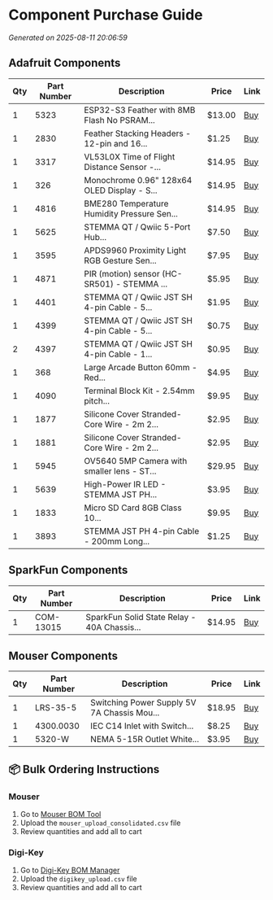 # Component Purchase Guide
*Generated on 2025-08-11 20:06:59*

## Adafruit Components
| Qty | Part Number | Description | Price | Link |
|-----|------------|-------------|-------|------|
| 1 | 5323 | ESP32-S3 Feather with 8MB Flash No PSRAM... | $13.00 | [Buy](https://www.adafruit.com/product/5323) |
| 1 | 2830 | Feather Stacking Headers - 12-pin and 16... | $1.25 | [Buy](https://www.adafruit.com/product/2830) |
| 1 | 3317 | VL53L0X Time of Flight Distance Sensor -... | $14.95 | [Buy](https://www.adafruit.com/product/3317) |
| 1 | 326 | Monochrome 0.96" 128x64 OLED Display - S... | $14.95 | [Buy](https://www.adafruit.com/product/326) |
| 1 | 4816 | BME280 Temperature Humidity Pressure Sen... | $14.95 | [Buy](https://www.adafruit.com/product/4816) |
| 1 | 5625 | STEMMA QT / Qwiic 5-Port Hub... | $7.50 | [Buy](https://www.adafruit.com/product/5625) |
| 1 | 3595 | APDS9960 Proximity Light RGB Gesture Sen... | $7.95 | [Buy](https://www.adafruit.com/product/3595) |
| 1 | 4871 | PIR (motion) sensor (HC-SR501) - STEMMA ... | $5.95 | [Buy](https://www.adafruit.com/product/4871) |
| 1 | 4401 | STEMMA QT / Qwiic JST SH 4-pin Cable - 5... | $1.95 | [Buy](https://www.adafruit.com/product/4401) |
| 1 | 4399 | STEMMA QT / Qwiic JST SH 4-pin Cable - 5... | $0.75 | [Buy](https://www.adafruit.com/product/4399) |
| 2 | 4397 | STEMMA QT / Qwiic JST SH 4-pin Cable - 1... | $0.95 | [Buy](https://www.adafruit.com/product/4397) |
| 1 | 368 | Large Arcade Button 60mm - Red... | $4.95 | [Buy](https://www.adafruit.com/product/368) |
| 1 | 4090 | Terminal Block Kit - 2.54mm pitch... | $9.95 | [Buy](https://www.adafruit.com/product/4090) |
| 1 | 1877 | Silicone Cover Stranded-Core Wire - 2m 2... | $2.95 | [Buy](https://www.adafruit.com/product/1877) |
| 1 | 1881 | Silicone Cover Stranded-Core Wire - 2m 2... | $2.95 | [Buy](https://www.adafruit.com/product/1881) |
| 1 | 5945 | OV5640 5MP Camera with smaller lens - ST... | $29.95 | [Buy](https://www.adafruit.com/product/5945) |
| 1 | 5639 | High-Power IR LED - STEMMA JST PH... | $3.95 | [Buy](https://www.adafruit.com/product/5639) |
| 1 | 1833 | Micro SD Card 8GB Class 10... | $9.95 | [Buy](https://www.adafruit.com/product/1833) |
| 1 | 3893 | STEMMA JST PH 4-pin Cable - 200mm Long... | $1.25 | [Buy](https://www.adafruit.com/product/3893) |

## SparkFun Components
| Qty | Part Number | Description | Price | Link |
|-----|------------|-------------|-------|------|
| 1 | COM-13015 | SparkFun Solid State Relay - 40A Chassis... | $14.95 | [Buy](https://www.sparkfun.com/products/COM-13015) |

## Mouser Components
| Qty | Part Number | Description | Price | Link |
|-----|------------|-------------|-------|------|
| 1 | LRS-35-5 | Switching Power Supply 5V 7A Chassis Mou... | $18.95 | [Buy](https://www.mouser.com/ProductDetail/709-LRS35-5) |
| 1 | 4300.0030 | IEC C14 Inlet with Switch... | $8.25 | [Buy](https://www.mouser.com/ProductDetail/693-4300.0030) |
| 1 | 5320-W | NEMA 5-15R Outlet White... | $3.95 | [Buy](https://www.mouser.com/ProductDetail/546-5320-W) |

## 📦 Bulk Ordering Instructions
### Mouser
1. Go to [Mouser BOM Tool](<https://www.mouser.com/bom/>)
2. Upload the `mouser_upload_consolidated.csv` file
3. Review quantities and add all to cart

### Digi-Key
1. Go to [Digi-Key BOM Manager](<https://www.digikey.com/BOM>)
2. Upload the `digikey_upload.csv` file
3. Review quantities and add all to cart
